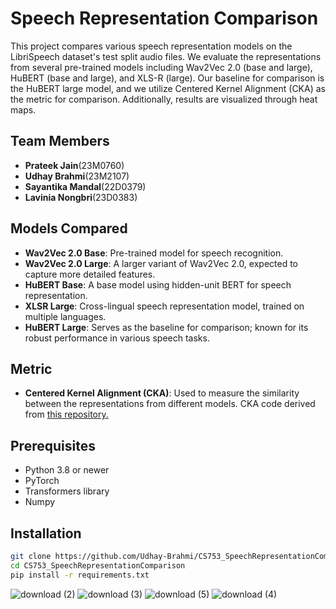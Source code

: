 # Speech Representation Comparison

This project compares various speech representation models on the LibriSpeech dataset's test split audio files. We evaluate the representations from several pre-trained models including Wav2Vec 2.0 (base and large), HuBERT (base and large), and XLS-R (large). Our baseline for comparison is the HuBERT large model, and we utilize Centered Kernel Alignment (CKA) as the metric for comparison. Additionally, results are visualized through heat maps.
## Team Members
- **Prateek Jain**(23M0760)​
- **Udhay Brahmi**(23M2107)​
- **Sayantika Mandal**(22D0379)​
- **Lavinia Nongbri**(23D0383)​
## Models Compared
- **Wav2Vec 2.0 Base**: Pre-trained model for speech recognition.
- **Wav2Vec 2.0 Large**: A larger variant of Wav2Vec 2.0, expected to capture more detailed features.
- **HuBERT Base**: A base model using hidden-unit BERT for speech representation.
- **XLSR Large**: Cross-lingual speech representation model, trained on multiple languages.
- **HuBERT Large**: Serves as the baseline for comparison; known for its robust performance in various speech tasks.

## Metric
- **Centered Kernel Alignment (CKA)**: Used to measure the similarity between the representations from different models. CKA code derived from [this repository.](https://github.com/yuanli2333/CKA-Centered-Kernel-Alignment/tree/master)

## Prerequisites
- Python 3.8 or newer
- PyTorch
- Transformers library
- Numpy

## Installation
```bash
git clone https://github.com/Udhay-Brahmi/CS753_SpeechRepresentationComparison.git
cd CS753_SpeechRepresentationComparison
pip install -r requirements.txt
```

![download (2)](https://github.com/Udhay-Brahmi/CS753_SpeechRepresentationComparison/assets/72250606/fd25644a-852f-4b1f-bb88-86a107697dca)
![download (3)](https://github.com/Udhay-Brahmi/CS753_SpeechRepresentationComparison/assets/72250606/e7f9e7d3-81be-4c11-8126-423840f2973c)
![download (5)](https://github.com/Udhay-Brahmi/CS753_SpeechRepresentationComparison/assets/72250606/ea6cd677-a8a6-48b4-8ac1-30fd0858ac4c)
![download (4)](https://github.com/Udhay-Brahmi/CS753_SpeechRepresentationComparison/assets/72250606/db69986a-675b-44f4-8ca8-ff1966d12b26)
